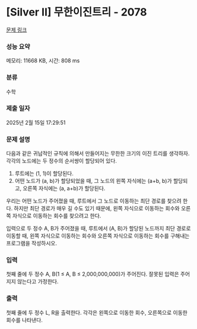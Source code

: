 # [Silver II] 무한이진트리 - 2078 

[문제 링크](https://www.acmicpc.net/problem/2078) 

### 성능 요약

메모리: 11668 KB, 시간: 808 ms

### 분류

수학

### 제출 일자

2025년 2월 15일 17:29:51

### 문제 설명

<p>다음과 같은 귀납적인 규칙에 의해서 만들어지는 무한한 크기의 이진 트리를 생각하자. 각각의 노드에는 두 정수의 순서쌍이 할당되어 있다.</p>

<ol>
	<li>루트에는 (1, 1)이 할당된다.</li>
	<li>어떤 노드가 (a, b)가 할당되었을 때, 그 노드의 왼쪽 자식에는 (a+b, b)가 할당되고, 오른쪽 자식에는 (a, a+b)가 할당된다.</li>
</ol>

<p>우리는 어떤 노드가 주어졌을 때, 루트에서 그 노드로 이동하는 최단 경로를 찾으려 한다. 하지만 최단 경로가 매우 길 수도 있기 때문에, 왼쪽 자식으로 이동하는 회수와 오른쪽 자식으로 이동하는 회수를 찾으려고 한다.</p>

<p>입력으로 두 정수 A, B가 주어졌을 때, 루트에서 (A, B)가 할당된 노드까지 최단 경로로 이동할 때, 왼쪽 자식으로 이동하는 회수와 오른쪽 자식으로 이동하는 회수를 구해내는 프로그램을 작성하시오.</p>

### 입력 

 <p>첫째 줄에 두 정수 A, B(1 ≤ A, B ≤ 2,000,000,000)가 주어진다. 잘못된 입력은 주어지지 않는다고 가정한다.</p>

### 출력 

 <p>첫째 줄에 두 정수 L, R을 출력한다. 각각은 왼쪽으로 이동한 회수, 오른쪽으로 이동한 회수를 나타낸다.</p>

